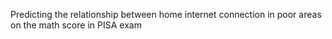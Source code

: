

 Predicting the relationship between home internet connection in poor areas on the math score in PISA exam
